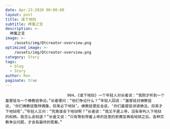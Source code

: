 ```yaml
---
date: Apr-23-2020 00:00:00
layout: post
title: 谁下地狱
subtitle: 神寓之言
description: >-
  神寓之言
image: >-
    /assets/img/Qtcreator-overview.png
optimized_image: >-
    /assets/img/Qtcreator-overview.png
category: Story
tags:
  - blog
  - Story
author: Ron
paginate: true
---
```


							　　904，《谁下地狱》一个年轻人对长者说：“我刚才听到一个基督徒与一个佛教徒争论。”长者便问：“他们争论什么？”年轻人回说：“基督徒对佛教徒说，‘你们佛教徒敬拜偶像，将来必下地狱’。佛教徒便反击说，‘你们基督徒诽谤佛法，将来才下地狱呢’。”年轻人又问：“究竟谁会下地狱啊？”长者说：“我又不是上帝，没有审判人下地狱的权柄，我怎么会知道？”长者又说：“只有等到带着上帝的旨意的弥赛亚再临地球之后，各种宗教争议问题，才会有最终的答案。”
							
							
						